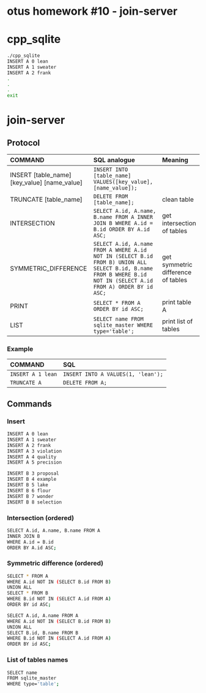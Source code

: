 # otus homework #10 - join-server

# cpp_sqlite

```bash
./cpp_sqlite
INSERT A 0 lean
INSERT A 1 sweater
INSERT A 2 frank
.
.
.
exit
```

# join-server

## Protocol

| COMMAND | SQL analogue | Meaning |
| :--- | :--- | :--- |
| INSERT [table_name] [key_value] [name_value] | ``` INSERT INTO [table_name] VALUES([key_value], [name_value]); ``` |
| TRUNCATE [table_name] | ``` DELETE FROM [table_name]; ``` | clean table |
| INTERSECTION | ``` SELECT A.id, A.name, B.name FROM A INNER JOIN B WHERE A.id = B.id ORDER BY A.id ASC; ``` | get intersection of tables |
| SYMMETRIC_DIFFERENCE | ``` SELECT A.id, A.name FROM A WHERE A.id NOT IN (SELECT B.id FROM B) UNION ALL SELECT B.id, B.name FROM B WHERE B.id NOT IN (SELECT A.id FROM A) ORDER BY id ASC; ``` | get symmetric difference of tables |
| PRINT | ``` SELECT * FROM A ORDER BY id ASC; ``` | print table A |
| LIST |  ``` SELECT name FROM sqlite_master WHERE type='table'; ``` | print list of tables |

### Example

| COMMAND | SQL |
| :--- | :--- |
| ``` INSERT A 1 lean ``` | ``` INSERT INTO A VALUES(1, 'lean'); ``` |
| ``` TRUNCATE A ``` | ``` DELETE FROM A; ``` |

## Commands

### Insert

```bash
INSERT A 0 lean
INSERT A 1 sweater
INSERT A 2 frank
INSERT A 3 violation
INSERT A 4 quality
INSERT A 5 precision

INSERT B 3 proposal
INSERT B 4 example
INSERT B 5 lake
INSERT B 6 flour
INSERT B 7 wonder
INSERT B 8 selection
```

### Intersection (ordered)

```bash
SELECT A.id, A.name, B.name FROM A
INNER JOIN B
WHERE A.id = B.id
ORDER BY A.id ASC;
```

### Symmetric difference (ordered)

```bash
SELECT * FROM A
WHERE A.id NOT IN (SELECT B.id FROM B)
UNION ALL
SELECT * FROM B
WHERE B.id NOT IN (SELECT A.id FROM A)
ORDER BY id ASC;

SELECT A.id, A.name FROM A
WHERE A.id NOT IN (SELECT B.id FROM B)
UNION ALL
SELECT B.id, B.name FROM B
WHERE B.id NOT IN (SELECT A.id FROM A)
ORDER BY id ASC;
```

### List of tables names

```bash
SELECT name
FROM sqlite_master
WHERE type='table';
```

